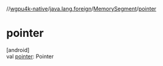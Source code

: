 //[wgpu4k-native](../../../index.md)/[java.lang.foreign](../index.md)/[MemorySegment](index.md)/[pointer](pointer.md)

# pointer

[android]\
val [pointer](pointer.md): Pointer